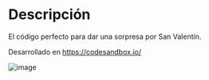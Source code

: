 # Descripción
El código perfecto para dar una sorpresa por San Valentín.

Desarrollado en https://codesandbox.io/

![image](https://github.com/ItsCurulo/SanValentin/assets/56319055/5ffda829-315d-432c-9f60-ca07203dff9a)
